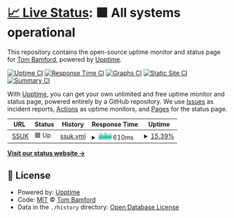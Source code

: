 # [📈 Live Status](https://waako.github.io/upptime): <!--live status--> **🟩 All systems operational**

This repository contains the open-source uptime monitor and status page for [Tom Bamford](https://waako.github.io/upptime), powered by [Upptime](https://github.com/upptime/upptime).

[![Uptime CI](https://github.com/waako/upptime/workflows/Uptime%20CI/badge.svg)](https://github.com/waako/upptime/actions?query=workflow%3A%22Uptime+CI%22)
[![Response Time CI](https://github.com/waako/upptime/workflows/Response%20Time%20CI/badge.svg)](https://github.com/waako/upptime/actions?query=workflow%3A%22Response+Time+CI%22)
[![Graphs CI](https://github.com/waako/upptime/workflows/Graphs%20CI/badge.svg)](https://github.com/waako/upptime/actions?query=workflow%3A%22Graphs+CI%22)
[![Static Site CI](https://github.com/waako/upptime/workflows/Static%20Site%20CI/badge.svg)](https://github.com/waako/upptime/actions?query=workflow%3A%22Static+Site+CI%22)
[![Summary CI](https://github.com/waako/upptime/workflows/Summary%20CI/badge.svg)](https://github.com/waako/upptime/actions?query=workflow%3A%22Summary+CI%22)

With [Upptime](https://upptime.js.org), you can get your own unlimited and free uptime monitor and status page, powered entirely by a GitHub repository. We use [Issues](https://github.com/waako/upptime/issues) as incident reports, [Actions](https://github.com/waako/upptime/actions) as uptime monitors, and [Pages](https://waako.github.io/upptime) for the status page.

<!--start: status pages-->
<!-- This summary is generated by Upptime (https://github.com/upptime/upptime) -->
<!-- Do not edit this manually, your changes will be overwritten -->
<!-- prettier-ignore -->
| URL | Status | History | Response Time | Uptime |
| --- | ------ | ------- | ------------- | ------ |
| <img alt="" src="https://icons.duckduckgo.com/ip3/www.shiatsusociety.org.ico" height="13"> [SSUK](https://www.shiatsusociety.org/) | 🟩 Up | [ssuk.yml](https://github.com/waako/upptime/commits/HEAD/history/ssuk.yml) | <details><summary><img alt="Response time graph" src="./graphs/ssuk/response-time-week.png" height="20"> 610ms</summary><br><a href="https://waako.github.io/upptime/history/ssuk"><img alt="Response time 445" src="https://img.shields.io/endpoint?url=https%3A%2F%2Fraw.githubusercontent.com%2Fwaako%2Fupptime%2FHEAD%2Fapi%2Fssuk%2Fresponse-time.json"></a><br><a href="https://waako.github.io/upptime/history/ssuk"><img alt="24-hour response time 607" src="https://img.shields.io/endpoint?url=https%3A%2F%2Fraw.githubusercontent.com%2Fwaako%2Fupptime%2FHEAD%2Fapi%2Fssuk%2Fresponse-time-day.json"></a><br><a href="https://waako.github.io/upptime/history/ssuk"><img alt="7-day response time 610" src="https://img.shields.io/endpoint?url=https%3A%2F%2Fraw.githubusercontent.com%2Fwaako%2Fupptime%2FHEAD%2Fapi%2Fssuk%2Fresponse-time-week.json"></a><br><a href="https://waako.github.io/upptime/history/ssuk"><img alt="30-day response time 647" src="https://img.shields.io/endpoint?url=https%3A%2F%2Fraw.githubusercontent.com%2Fwaako%2Fupptime%2FHEAD%2Fapi%2Fssuk%2Fresponse-time-month.json"></a><br><a href="https://waako.github.io/upptime/history/ssuk"><img alt="1-year response time 467" src="https://img.shields.io/endpoint?url=https%3A%2F%2Fraw.githubusercontent.com%2Fwaako%2Fupptime%2FHEAD%2Fapi%2Fssuk%2Fresponse-time-year.json"></a></details> | <details><summary><a href="https://waako.github.io/upptime/history/ssuk">15.39%</a></summary><a href="https://waako.github.io/upptime/history/ssuk"><img alt="All-time uptime 96.79%" src="https://img.shields.io/endpoint?url=https%3A%2F%2Fraw.githubusercontent.com%2Fwaako%2Fupptime%2FHEAD%2Fapi%2Fssuk%2Fuptime.json"></a><br><a href="https://waako.github.io/upptime/history/ssuk"><img alt="24-hour uptime 34.59%" src="https://img.shields.io/endpoint?url=https%3A%2F%2Fraw.githubusercontent.com%2Fwaako%2Fupptime%2FHEAD%2Fapi%2Fssuk%2Fuptime-day.json"></a><br><a href="https://waako.github.io/upptime/history/ssuk"><img alt="7-day uptime 15.39%" src="https://img.shields.io/endpoint?url=https%3A%2F%2Fraw.githubusercontent.com%2Fwaako%2Fupptime%2FHEAD%2Fapi%2Fssuk%2Fuptime-week.json"></a><br><a href="https://waako.github.io/upptime/history/ssuk"><img alt="30-day uptime 40.15%" src="https://img.shields.io/endpoint?url=https%3A%2F%2Fraw.githubusercontent.com%2Fwaako%2Fupptime%2FHEAD%2Fapi%2Fssuk%2Fuptime-month.json"></a><br><a href="https://waako.github.io/upptime/history/ssuk"><img alt="1-year uptime 95.01%" src="https://img.shields.io/endpoint?url=https%3A%2F%2Fraw.githubusercontent.com%2Fwaako%2Fupptime%2FHEAD%2Fapi%2Fssuk%2Fuptime-year.json"></a></details>

<!--end: status pages-->

[**Visit our status website →**](https://waako.github.io/upptime)

## 📄 License

- Powered by: [Upptime](https://github.com/upptime/upptime)
- Code: [MIT](./LICENSE) © [Tom Bamford](https://waako.github.io/upptime)
- Data in the `./history` directory: [Open Database License](https://opendatacommons.org/licenses/odbl/1-0/)
